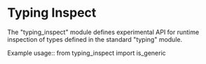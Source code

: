 Typing Inspect
==============

The "typing_inspect" module defines experimental API for runtime
inspection of types defined in the standard "typing" module.

Example usage::
    from typing_inspect import is_generic
